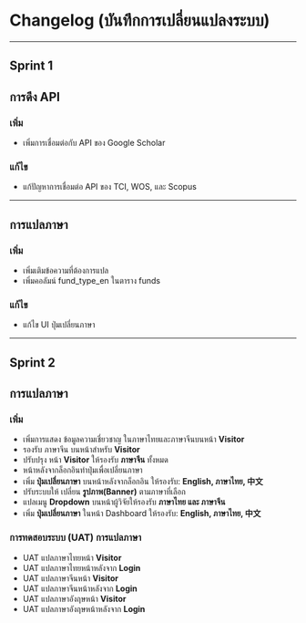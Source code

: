 # Changelog (บันทึกการเปลี่ยนแปลงระบบ)
---
## Sprint 1

## การดึง API 

### เพิ่ม
- เพิ่มการเชื่อมต่อกับ API ของ Google Scholar

### แก้ไข
- แก้ปัญหาการเชื่อมต่อ API ของ TCI, WOS, และ Scopus
---

## การแปลภาษา 

### เพิ่ม
- เพิ่มเติมข้อความที่ต้องการแปล
- เพิ่มคอลัมน์ fund_type_en ในตาราง funds

### แก้ไข
- แก้ไข UI ปุ่มเปลี่ยนภาษา

---
## Sprint 2

## การแปลภาษา

### เพิ่ม
- เพิ่มการแสดง ข้อมูลความเชี่ยวชาญ ในภาษาไทยและภาษาจีนบนหน้า **Visitor**
- รองรับ ภาษาจีน บนหน้าสำหรับ **Visitor**
- ปรับปรุง หน้า **Visitor** ให้รองรับ **ภาษาจีน** ทั้งหมด
- หน้าหลังจากล็อกอินทำปุ่มเพื่อเปลี่ยนภาษา
- เพิ่ม **ปุ่มเปลี่ยนภาษา** บนหน้าหลังจากล็อกอิน ให้รองรับ: **English, ภาษาไทย, 中文**
- ปรับระบบให้ เปลี่ยน **รูปภาพ(Banner)** ตามภาษาที่เลือก
- แปลเมนู **Dropdown** บนหน้าผู้วิจัยให้รองรับ **ภาษาไทย และ ภาษาจีน**
- เพิ่ม **ปุ่มเปลี่ยนภาษา** ในหน้า Dashboard ให้รองรับ: **English, ภาษาไทย, 中文**

### การทดสอบระบบ (UAT) การแปลภาษา
- UAT แปลภาษาไทยหน้า **Visitor**
- UAT แปลภาษาไทยหน้าหลังจาก **Login**
- UAT แปลภาษาจีนหน้า **Visitor**
- UAT แปลภาษาจีนหน้าหลังจาก **Login**
- UAT แปลภาษาอังฤษหน้า **Visitor**
- UAT แปลภาษาอังฤษหน้าหลังจาก **Login**

